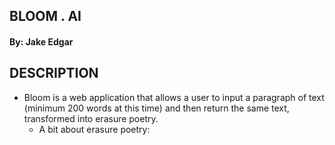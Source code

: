 ## BLOOM . AI
#### By: Jake Edgar

## DESCRIPTION
  * Bloom is a web application that allows a user to input a paragraph of text (minimum 200 words at this time) and then return the same text, transformed into erasure poetry. 
    * A bit about erasure poetry: 